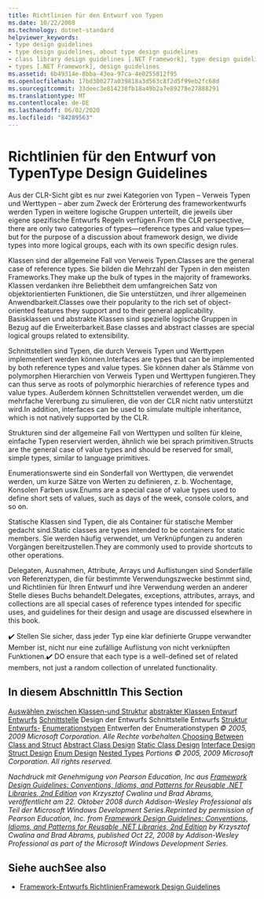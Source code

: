 ```yaml
---
title: Richtlinien für den Entwurf von Typen
ms.date: 10/22/2008
ms.technology: dotnet-standard
helpviewer_keywords:
- type design guidelines
- type design guidelines, about type design guidelines
- class library design guidelines [.NET Framework], type design guidelines
- types [.NET Framework], design guidelines
ms.assetid: 6b49314e-8bba-43ea-97ca-4e0255812f95
ms.openlocfilehash: 17bd300277a039818a3d563c8f2d5f99eb2fc68d
ms.sourcegitcommit: 33deec3e814238fb18a49b2a7e89278e27888291
ms.translationtype: MT
ms.contentlocale: de-DE
ms.lasthandoff: 06/02/2020
ms.locfileid: "84289563"
---
```

# <a name="type-design-guidelines"></a><span data-ttu-id="f5428-102">Richtlinien für den Entwurf von Typen</span><span class="sxs-lookup"><span data-stu-id="f5428-102">Type Design Guidelines</span></span>
<span data-ttu-id="f5428-103">Aus der CLR-Sicht gibt es nur zwei Kategorien von Typen – Verweis Typen und Werttypen – aber zum Zweck der Erörterung des frameworkentwurfs werden Typen in weitere logische Gruppen unterteilt, die jeweils über eigene spezifische Entwurfs Regeln verfügen.</span><span class="sxs-lookup"><span data-stu-id="f5428-103">From the CLR perspective, there are only two categories of types—reference types and value types—but for the purpose of a discussion about framework design, we divide types into more logical groups, each with its own specific design rules.</span></span>

 <span data-ttu-id="f5428-104">Klassen sind der allgemeine Fall von Verweis Typen.</span><span class="sxs-lookup"><span data-stu-id="f5428-104">Classes are the general case of reference types.</span></span> <span data-ttu-id="f5428-105">Sie bilden die Mehrzahl der Typen in den meisten Frameworks.</span><span class="sxs-lookup"><span data-stu-id="f5428-105">They make up the bulk of types in the majority of frameworks.</span></span> <span data-ttu-id="f5428-106">Klassen verdanken ihre Beliebtheit dem umfangreichen Satz von objektorientierten Funktionen, die Sie unterstützen, und ihrer allgemeinen Anwendbarkeit.</span><span class="sxs-lookup"><span data-stu-id="f5428-106">Classes owe their popularity to the rich set of object-oriented features they support and to their general applicability.</span></span> <span data-ttu-id="f5428-107">Basisklassen und abstrakte Klassen sind spezielle logische Gruppen in Bezug auf die Erweiterbarkeit.</span><span class="sxs-lookup"><span data-stu-id="f5428-107">Base classes and abstract classes are special logical groups related to extensibility.</span></span>

 <span data-ttu-id="f5428-108">Schnittstellen sind Typen, die durch Verweis Typen und Werttypen implementiert werden können.</span><span class="sxs-lookup"><span data-stu-id="f5428-108">Interfaces are types that can be implemented by both reference types and value types.</span></span> <span data-ttu-id="f5428-109">Sie können daher als Stämme von polymorphen Hierarchien von Verweis Typen und Werttypen fungieren.</span><span class="sxs-lookup"><span data-stu-id="f5428-109">They can thus serve as roots of polymorphic hierarchies of reference types and value types.</span></span> <span data-ttu-id="f5428-110">Außerdem können Schnittstellen verwendet werden, um die mehrfache Vererbung zu simulieren, die von der CLR nicht nativ unterstützt wird.</span><span class="sxs-lookup"><span data-stu-id="f5428-110">In addition, interfaces can be used to simulate multiple inheritance, which is not natively supported by the CLR.</span></span>

 <span data-ttu-id="f5428-111">Strukturen sind der allgemeine Fall von Werttypen und sollten für kleine, einfache Typen reserviert werden, ähnlich wie bei sprach primitiven.</span><span class="sxs-lookup"><span data-stu-id="f5428-111">Structs are the general case of value types and should be reserved for small, simple types, similar to language primitives.</span></span>

 <span data-ttu-id="f5428-112">Enumerationswerte sind ein Sonderfall von Werttypen, die verwendet werden, um kurze Sätze von Werten zu definieren, z. b. Wochentage, Konsolen Farben usw.</span><span class="sxs-lookup"><span data-stu-id="f5428-112">Enums are a special case of value types used to define short sets of values, such as days of the week, console colors, and so on.</span></span>

 <span data-ttu-id="f5428-113">Statische Klassen sind Typen, die als Container für statische Member gedacht sind.</span><span class="sxs-lookup"><span data-stu-id="f5428-113">Static classes are types intended to be containers for static members.</span></span> <span data-ttu-id="f5428-114">Sie werden häufig verwendet, um Verknüpfungen zu anderen Vorgängen bereitzustellen.</span><span class="sxs-lookup"><span data-stu-id="f5428-114">They are commonly used to provide shortcuts to other operations.</span></span>

 <span data-ttu-id="f5428-115">Delegaten, Ausnahmen, Attribute, Arrays und Auflistungen sind Sonderfälle von Referenztypen, die für bestimmte Verwendungszwecke bestimmt sind, und Richtlinien für Ihren Entwurf und ihre Verwendung werden an anderer Stelle dieses Buchs behandelt.</span><span class="sxs-lookup"><span data-stu-id="f5428-115">Delegates, exceptions, attributes, arrays, and collections are all special cases of reference types intended for specific uses, and guidelines for their design and usage are discussed elsewhere in this book.</span></span>

 <span data-ttu-id="f5428-116">✔️ Stellen Sie sicher, dass jeder Typ eine klar definierte Gruppe verwandter Member ist, nicht nur eine zufällige Auflistung von nicht verknüpften Funktionen.</span><span class="sxs-lookup"><span data-stu-id="f5428-116">✔️ DO ensure that each type is a well-defined set of related members, not just a random collection of unrelated functionality.</span></span>

## <a name="in-this-section"></a><span data-ttu-id="f5428-117">In diesem Abschnitt</span><span class="sxs-lookup"><span data-stu-id="f5428-117">In This Section</span></span>
 <span data-ttu-id="f5428-118">[Auswählen zwischen Klassen-und Struktur](choosing-between-class-and-struct.md) [abstrakter Klassen Entwurf](abstract-class.md) [Entwurfs](static-class.md) [Schnittstelle](interface.md) Design der Entwurfs Schnittstelle Entwurfs [Struktur](struct.md) [Entwurfs-](enum.md) [Enumerationstypen](nested-types.md) Entwerfen der Enumerationstypen *© 2005, 2009 Microsoft Corporation. Alle Rechte vorbehalten.*</span><span class="sxs-lookup"><span data-stu-id="f5428-118">[Choosing Between Class and Struct](choosing-between-class-and-struct.md) [Abstract Class Design](abstract-class.md) [Static Class Design](static-class.md) [Interface Design](interface.md) [Struct Design](struct.md) [Enum Design](enum.md) [Nested Types](nested-types.md) *Portions © 2005, 2009 Microsoft Corporation. All rights reserved.*</span></span>

 <span data-ttu-id="f5428-119">*Nachdruck mit Genehmigung von Pearson Education, Inc aus [Framework Design Guidelines: Conventions, Idioms, and Patterns for Reusable .NET Libraries, 2nd Edition](https://www.informit.com/store/framework-design-guidelines-conventions-idioms-and-9780321545619) von Krzysztof Cwalina und Brad Abrams, veröffentlicht am 22. Oktober 2008 durch Addison-Wesley Professional als Teil der Microsoft Windows Development Series.*</span><span class="sxs-lookup"><span data-stu-id="f5428-119">*Reprinted by permission of Pearson Education, Inc. from [Framework Design Guidelines: Conventions, Idioms, and Patterns for Reusable .NET Libraries, 2nd Edition](https://www.informit.com/store/framework-design-guidelines-conventions-idioms-and-9780321545619) by Krzysztof Cwalina and Brad Abrams, published Oct 22, 2008 by Addison-Wesley Professional as part of the Microsoft Windows Development Series.*</span></span>

## <a name="see-also"></a><span data-ttu-id="f5428-120">Siehe auch</span><span class="sxs-lookup"><span data-stu-id="f5428-120">See also</span></span>

- [<span data-ttu-id="f5428-121">Framework-Entwurfs Richtlinien</span><span class="sxs-lookup"><span data-stu-id="f5428-121">Framework Design Guidelines</span></span>](index.md)
